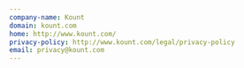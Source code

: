 ```yaml
---
company-name: Kount
domain: kount.com
home: http://www.kount.com/
privacy-policy: http://www.kount.com/legal/privacy-policy
email: privacy@kount.com
---
```




